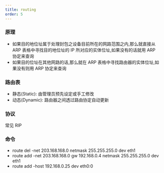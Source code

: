 ```yaml
---
title: routing
order: 5
---
```


### 原理

- 如果目的地位址属于处理封包之设备目前所在的网路范围之内,那么就直接从 ARP 表格中寻找目的地位址的 IP 所对应的实体位址,如果没有的话就用 ARP 协定来查询
- 如果目的位址在其他网路的话,那么就在 ARP 表格中寻找路由器的实体位址,如果没有则用 ARP 协定来查询

### 路由表

- 静态(Static): 由管理员预先设定或手工修改
- 动态(Dynamic): 路由器之间透过路由协定自动更新

### 协议

常见 RIP

### 命令

- route del -net 203.168.168.0 netmask 255.255.255.0 dev eth1
- route add -net 203.168.168.0 gw 192.168.0.4 netmask 255.255.255.0 dev eth1
- route add -host 192.168.0.25 dev eth0:0
